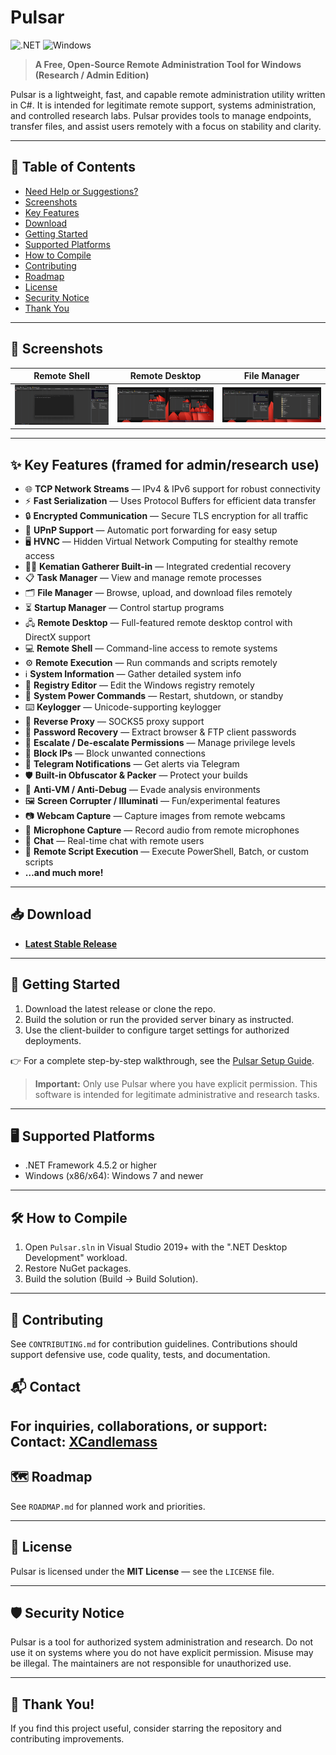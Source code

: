 # Pulsar

![.NET](https://img.shields.io/badge/.NET-4.7.2%2B-blue)
![Windows](https://img.shields.io/badge/OS-Windows-blue)

> **A Free, Open-Source Remote Administration Tool for Windows (Research / Admin Edition)**

Pulsar is a lightweight, fast, and capable remote administration utility written in C#. It is intended for legitimate remote support, systems administration, and controlled research labs. Pulsar provides tools to manage endpoints, transfer files, and assist users remotely with a focus on stability and clarity.

---

## 📖 Table of Contents
- [Need Help or Suggestions?](#-need-help-or-want-to-offer-suggestions)
- [Screenshots](#-screenshots)
- [Key Features](#-key-features)
- [Download](#-download)
- [Getting Started](#-getting-started)
- [Supported Platforms](#-supported-platforms)
- [How to Compile](#-how-to-compile)
- [Contributing](#-contributing)
- [Roadmap](#-roadmap)
- [License](#-license)
- [Security Notice](#-security-notice)
- [Thank You](#-thank-you)

---

## 📸 Screenshots

| **Remote Shell**                  | **Remote Desktop**                | **File Manager**                  |
|-----------------------------------|-----------------------------------|-----------------------------------|
| ![Remote Shell](Images/remote_shell.png) | ![Remote Desktop](Images/remote_desktop.png) | ![File Manager](Images/file_manager.png) |

---

## ✨ Key Features (framed for admin/research use)

- 🌐 **TCP Network Streams** — IPv4 & IPv6 support for robust connectivity
- ⚡ **Fast Serialization** — Uses Protocol Buffers for efficient data transfer
- 🔒 **Encrypted Communication** — Secure TLS encryption for all traffic
- 📡 **UPnP Support** — Automatic port forwarding for easy setup
- 🖥️ **HVNC** — Hidden Virtual Network Computing for stealthy remote access
- 🕵️‍♂️ **Kematian Gatherer Built-in** — Integrated credential recovery
- 📋 **Task Manager** — View and manage remote processes
- 🗂️ **File Manager** — Browse, upload, and download files remotely
- ⏳ **Startup Manager** — Control startup programs
- 🖧 **Remote Desktop** — Full-featured remote desktop control with DirectX support
- 💻 **Remote Shell** — Command-line access to remote systems
- ⚙️ **Remote Execution** — Run commands and scripts remotely
- ℹ️ **System Information** — Gather detailed system info
- 🔧 **Registry Editor** — Edit the Windows registry remotely
- 🔋 **System Power Commands** — Restart, shutdown, or standby
- ⌨️ **Keylogger** — Unicode-supporting keylogger
- 🌉 **Reverse Proxy** — SOCKS5 proxy support
- 🔑 **Password Recovery** — Extract browser & FTP client passwords
- 🔐 **Escalate / De-escalate Permissions** — Manage privilege levels
- 🚫 **Block IPs** — Block unwanted connections
- 📩 **Telegram Notifications** — Get alerts via Telegram
- 🛡️ **Built-in Obfuscator & Packer** — Protect your builds
- 🛑 **Anti-VM / Anti-Debug** — Evade analysis environments
- 🖼️ **Screen Corrupter / Illuminati** — Fun/experimental features
- 📷 **Webcam Capture** — Capture images from remote webcams
- 🎤 **Microphone Capture** — Record audio from remote microphones
- 💬 **Chat** — Real-time chat with remote users
- 📝 **Remote Script Execution** — Execute PowerShell, Batch, or custom scripts
- **…and much more!**
---

## 📥 Download

- **[Latest Stable Release](https://github.com/XCandlemassX/Pulsar/releases)**

---

## 🚀 Getting Started

1. Download the latest release or clone the repo.  
2. Build the solution or run the provided server binary as instructed.  
3. Use the client-builder to configure target settings for authorized deployments.  

👉 For a complete step-by-step walkthrough, see the [Pulsar Setup Guide](https://github.com/XCandlemassX/Pulsar-setup-guide).  

> **Important:** Only use Pulsar where you have explicit permission. This software is intended for legitimate administrative and research tasks.

---

## 🖥️ Supported Platforms

- .NET Framework 4.5.2 or higher
- Windows (x86/x64): Windows 7 and newer

---

## 🛠️ How to Compile

1. Open `Pulsar.sln` in Visual Studio 2019+ with the ".NET Desktop Development" workload.
2. Restore NuGet packages.
3. Build the solution (Build -> Build Solution).

---

## 🤝 Contributing

See `CONTRIBUTING.md` for contribution guidelines. Contributions should support defensive use, code quality, tests, and documentation.

## 📬 Contact
For inquiries, collaborations, or support:
**Contact:** [XCandlemass](https://t.me/XCandlemass)
---

## 🗺️ Roadmap

See `ROADMAP.md` for planned work and priorities.

---

## 📜 License

Pulsar is licensed under the **MIT License** — see the `LICENSE` file.

---

## 🛡️ Security Notice

Pulsar is a tool for authorized system administration and research. Do not use it on systems where you do not have explicit permission. Misuse may be illegal. The maintainers are not responsible for unauthorized use.

---

## 🙏 Thank You!

If you find this project useful, consider starring the repository and contributing improvements.
